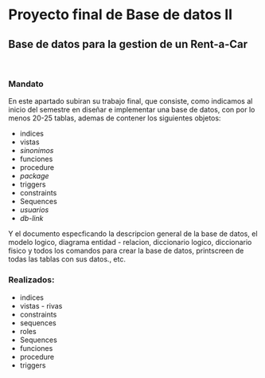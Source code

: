 # Proyecto final de Base de datos II
## Base de datos para la gestion de un Rent-a-Car

<br/>

### Mandato
En este apartado subiran su trabajo final, que consiste, como indicamos al inicio del semestre en diseñar e implementar una base de datos, con por lo menos 20-25 tablas, ademas de contener los siguientes objetos: 
* indices
* vistas
* _sinonimos_
* funciones
* procedure
* _package_
* triggers
* constraints
* Sequences
* _usuarios_
* _db-link_

Y el documento especficando la descripcion general de la base de datos, el modelo logico, diagrama entidad - relacion, diccionario logico, diccionario fisico y todos los comandos para crear la base de datos, printscreen de todas las tablas con sus datos., etc.

### Realizados:
* indices
* vistas - rivas
* constraints
* sequences
* roles
* Sequences
* funciones
* procedure
* triggers